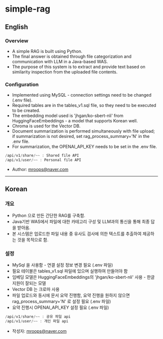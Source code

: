 # simple-rag

## English

### Overview
* A simple RAG is built using Python.
* The final answer is obtained through file categorization and communication with LLM in a Java-based WAS.
* The purpose of this system is to extract and provide text based on similarity inspection from the uploaded file contents.

### Configuration
* Implemented using MySQL - connection settings need to be changed (.env file).
* Required tables are in the tables_v1.sql file, so they need to be executed to be created.
* The embedding model used is 'jhgan/ko-sbert-nli' from HuggingFaceEmbeddings - a model that supports Korean well.
* Chroma is used for the Vector DB.
* Document summarization is performed simultaneously with file upload; if summarization is not desired, set rag_process_summary='N' in the .env file.
* For summarization, the OPENAI_API_KEY needs to be set in the .env file.

``` C
/api/v1/share/~~ : Shared file API
/api/v1/user/~~ : Personal file API
```

* Author: mroops@naver.com

------------
## Korean

### 개요
* Python 으로 만든 간단한 RAG를 구축함.
* Java기반 WAS에서 파일에 대한 카테고리 구성 및 LLM과의 통신을 통해 최종 답을 받아옴.
* 본 시스템은 업로드한 파일 내용 중 유사도 검사에 의한 텍스트를 추출하여 제공하는 것을 목적으로 함.

### 설정
* MySql 을 사용함 - 연결 설정 정보 변경 필요 (.env 파일)
* 필요 테이블은 tables_v1.sql 파일에 있으며 실행하여 만들어야 함
* 임베딩 모델은 HuggingFaceEmbeddings의 'jhgan/ko-sbert-nli' 사용 - 한글 지원이 잘되는 모델
* Vector DB 는 크로마 사용
* 파일 업로드와 동시에 문서 요약 진행함, 요약 진행을 원하지 않으면 rag_process_summary='N' 로 설정 필요 (.env 파일)
* 요약 진행시 OPENAI_API_KEY 설정 필요 (.env 파일)

``` C
/api/v1/share/~~ : 공유 파일 api
/api/v1/user/~~ : 개인 파일 api
```

* 작성자: mroops@naver.com
